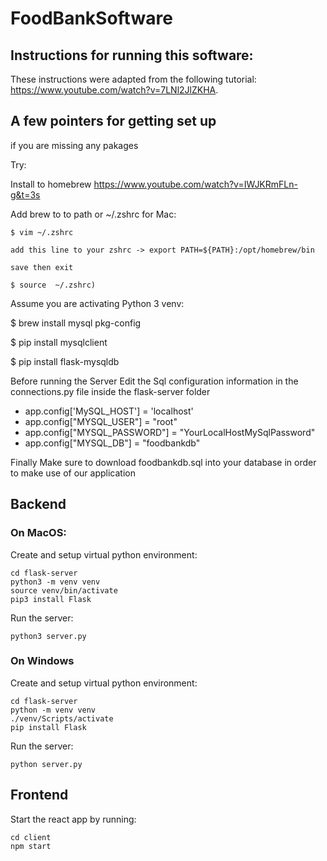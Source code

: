 # FoodBankSoftware

## Instructions for running this software:

These instructions were adapted from the following tutorial: https://www.youtube.com/watch?v=7LNl2JlZKHA.

## A few pointers for getting set up
if you are missing any pakages 

Try:

Install to homebrew https://www.youtube.com/watch?v=IWJKRmFLn-g&t=3s

Add brew to  to path or ~/.zshrc for Mac:

	$ vim ~/.zshrc
 
	add this line to your zshrc -> export PATH=${PATH}:/opt/homebrew/bin
 
	save then exit 
 
	$ source  ~/.zshrc)


Assume you are activating Python 3 venv:

  $ brew install mysql pkg-config 
  
  $ pip install mysqlclient
  
  $ pip install flask-mysqldb
  

Before running the Server Edit the Sql configuration information in the connections.py file inside the flask-server folder

  - app.config['MySQL_HOST'] = 'localhost' 
  - app.config["MYSQL_USER"] = "root"   
  - app.config["MYSQL_PASSWORD"] = "YourLocalHostMySqlPassword"
  - app.config["MYSQL_DB"] = "foodbankdb"

Finally Make sure to download foodbankdb.sql into your database in order to make use of our application



## Backend

### On MacOS:
Create and setup virtual python environment:
```
cd flask-server
python3 -m venv venv
source venv/bin/activate
pip3 install Flask
```

Run the server:

```
python3 server.py
```

### On Windows
Create and setup virtual python environment:
```
cd flask-server
python -m venv venv
./venv/Scripts/activate
pip install Flask
```

Run the server:
```
python server.py
```

## Frontend
Start the react app by running:
```
cd client
npm start
```
